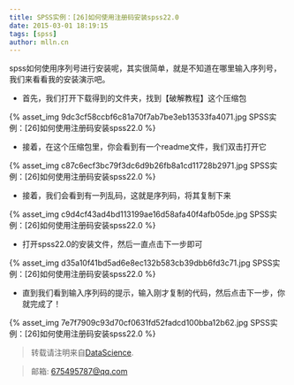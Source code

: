 ```yaml
---
title: SPSS实例：[26]如何使用注册码安装spss22.0
date: 2015-03-01 18:19:15
tags: [spss]
author: mlln.cn
---
```

spss如何使用序列号进行安装呢，其实很简单，就是不知道在哪里输入序列号，我们来看看我的安装演示吧。

- 首先，我们打开下载得到的文件夹，找到【破解教程】这个压缩包

{% asset_img 9dc3cf58ccbf6c81a70f7ab7be3eb13533fa4071.jpg SPSS实例：[26]如何使用注册码安装spss22.0 %}

- 接着，在这个压缩包里，你会看到有一个readme文件，我们双击打开它

{% asset_img c87c6ecf3bc79f3dc6d9b26fb8a1cd11728b2971.jpg SPSS实例：[26]如何使用注册码安装spss22.0 %}

- 接着，我们会看到有一列乱码，这就是序列码，将其复制下来

{% asset_img c9d4cf43ad4bd113199ae16d58afa40f4afb05de.jpg SPSS实例：[26]如何使用注册码安装spss22.0 %}

- 打开spss22.0的安装文件，然后一直点击下一步即可

{% asset_img d35a10f41bd5ad6e8ec132b583cb39dbb6fd3c71.jpg SPSS实例：[26]如何使用注册码安装spss22.0 %}

- 直到我们看到输入序列码的提示，输入刚才复制的代码，然后点击下一步，你就完成了！

{% asset_img 7e7f7909c93d70cf0631fd52fadcd100bba12b62.jpg SPSS实例：[26]如何使用注册码安装spss22.0 %}

> 转载请注明来自[DataScience](http://mlln.cn).

> 邮箱: 675495787@qq.com 
